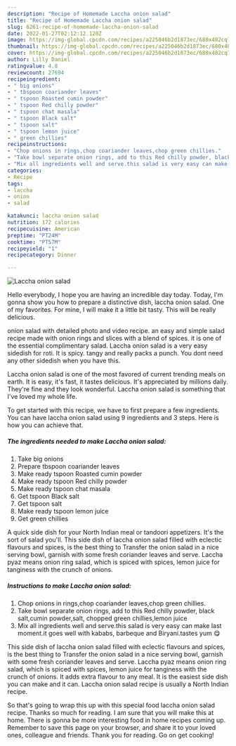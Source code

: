 ```yaml
---
description: "Recipe of Homemade Laccha onion salad"
title: "Recipe of Homemade Laccha onion salad"
slug: 6261-recipe-of-homemade-laccha-onion-salad
date: 2022-01-27T02:12:12.120Z
image: https://img-global.cpcdn.com/recipes/a225046b2d1873ec/680x482cq70/laccha-onion-salad-recipe-main-photo.jpg
thumbnail: https://img-global.cpcdn.com/recipes/a225046b2d1873ec/680x482cq70/laccha-onion-salad-recipe-main-photo.jpg
cover: https://img-global.cpcdn.com/recipes/a225046b2d1873ec/680x482cq70/laccha-onion-salad-recipe-main-photo.jpg
author: Lilly Daniel
ratingvalue: 4.8
reviewcount: 27694
recipeingredient:
- " big onions"
- " tbspoon coariander leaves"
- " tspoon Roasted cumin powder"
- " tspoon Red chilly powder"
- " tspoon chat masala"
- " tspoon Black salt"
- " tspoon salt"
- " tspoon lemon juice"
- " green chillies"
recipeinstructions:
- "Chop onions in rings,chop coariander leaves,chop green chillies."
- "Take bowl separate onion rings, add to this Red chilly powder, black salt,cumin powder,salt, chopped green chillies,lemon juice"
- "Mix all ingredients well and serve.this salad is very easy can make last moment.it goes well with kababs, barbeque and Biryani.tastes yum 😋"
categories:
- Recipe
tags:
- laccha
- onion
- salad

katakunci: laccha onion salad 
nutrition: 172 calories
recipecuisine: American
preptime: "PT24M"
cooktime: "PT57M"
recipeyield: "1"
recipecategory: Dinner

---
```



![Laccha onion salad](https://img-global.cpcdn.com/recipes/a225046b2d1873ec/680x482cq70/laccha-onion-salad-recipe-main-photo.jpg)

Hello everybody, I hope you are having an incredible day today. Today, I'm gonna show you how to prepare a distinctive dish, laccha onion salad. One of my favorites. For mine, I will make it a little bit tasty. This will be really delicious.

onion salad with detailed photo and video recipe. an easy and simple salad recipe made with onion rings and slices with a blend of spices. it is one of the essential complimentary salad. Laccha onion salad is a very easy sidedish for roti. It is spicy. tangy and really packs a punch. You dont need any other sidedish when you have this.

Laccha onion salad is one of the most favored of current trending meals on earth. It is easy, it's fast, it tastes delicious. It's appreciated by millions daily. They're fine and they look wonderful. Laccha onion salad is something that I've loved my whole life.


To get started with this recipe, we have to first prepare a few ingredients. You can have laccha onion salad using 9 ingredients and 3 steps. Here is how you can achieve that.

<!--inarticleads1-->

##### The ingredients needed to make Laccha onion salad:

1. Take  big onions
1. Prepare  tbspoon coariander leaves
1. Make ready  tspoon Roasted cumin powder
1. Make ready  tspoon Red chilly powder
1. Make ready  tspoon chat masala
1. Get  tspoon Black salt
1. Get  tspoon salt
1. Make ready  tspoon lemon juice
1. Get  green chillies


A quick side dish for your North Indian meal or tandoori appetizers. It&#39;s the sort of salad you&#39;ll. This side dish of laccha onion salad filled with eclectic flavours and spices, is the best thing to Transfer the onion salad in a nice serving bowl, garnish with some fresh coriander leaves and serve. Laccha pyaz means onion ring salad, which is spiced with spices, lemon juice for tanginess with the crunch of onions. 

<!--inarticleads2-->

##### Instructions to make Laccha onion salad:

1. Chop onions in rings,chop coariander leaves,chop green chillies.
1. Take bowl separate onion rings, add to this Red chilly powder, black salt,cumin powder,salt, chopped green chillies,lemon juice
1. Mix all ingredients well and serve.this salad is very easy can make last moment.it goes well with kababs, barbeque and Biryani.tastes yum 😋


This side dish of laccha onion salad filled with eclectic flavours and spices, is the best thing to Transfer the onion salad in a nice serving bowl, garnish with some fresh coriander leaves and serve. Laccha pyaz means onion ring salad, which is spiced with spices, lemon juice for tanginess with the crunch of onions. It adds extra flavour to any meal. It is the easiest side dish you can make and it can. Laccha onion salad recipe is usually a North Indian recipe. 

So that's going to wrap this up with this special food laccha onion salad recipe. Thanks so much for reading. I am sure that you will make this at home. There is gonna be more interesting food in home recipes coming up. Remember to save this page on your browser, and share it to your loved ones, colleague and friends. Thank you for reading. Go on get cooking!
